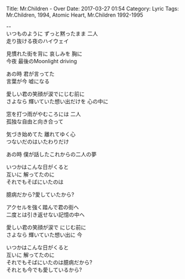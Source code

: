 Title: Mr.Children - Over
Date: 2017-03-27 01:54
Category: Lyric
Tags: Mr.Children, 1994, Atomic Heart, Mr.Children 1992-1995


--  
いつものように ずっと黙ったまま 二人  
走り抜ける夜のハイウェイ  
  
見慣れた街を背に 哀しみを 胸に  
今夜 最後のMoonlight driving  
  
あの時 君が言ってた  
言葉が今 嘘になる  
  
愛しい君の笑顔が涙でにじむ前に  
さよなら 輝いていた想い出だけを 心の中に  
  
窓を打つ雨がやむころには 二人  
孤独な自由と向き合って  
  
気づき始めてた 離れてゆく心  
つないだのはいたわりだけ  
  
あの時 僕が話したこれからの二人の夢  
  
いつかはこんな日がくると  
互いに 解ってたのに  
それでもそばにいたのは  
  
臆病だから?愛していたから?  
  
アクセルを強く踏んで君の街へ  
二度とは引き返せない記憶の中へ  
  
愛しい君の笑顔が涙で にじむ前に  
さよなら 輝いていた想い出に 今  
  
いつかはこんな日がくると  
互いに 解ってたのに  
それでもそばにいたのは臆病だから?  
それとも今でも愛しているから?  
